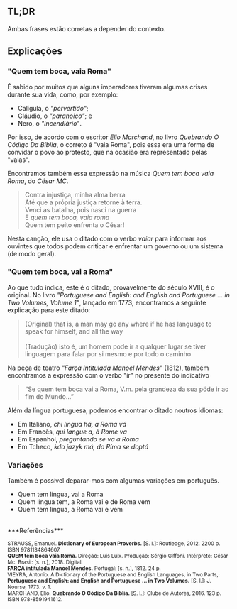 ## TL;DR

Ambas frases estão corretas a depender do contexto.

## Explicações

### **"Quem tem boca, vaia Roma"**

É sabido por muitos que alguns imperadores tiveram algumas crises durante sua vida, como, por exemplo:

 - Calígula, o *"pervertido"*;
 - Cláudio, o *"paranoico"*; e
 - Nero, o *"incendiário"*.

Por isso, de acordo com o escritor *Elio Marchand*, no livro *Quebrando O Código Da Bíblia*, o correto é "vaia Roma", pois essa era uma forma de convidar o povo ao protesto, que na ocasião era representado pelas "vaias".

Encontramos também essa expressão na música *Quem tem boca vaia Roma*, do *César MC*.

 > Contra injustiça, minha alma berra<br>
 > Até que a própria justiça retorne à terra.<br>
 > Venci as batalha, pois nasci na guerra<br>
 > E *quem tem boca, vaia roma*<br>
 > Quem tem peito enfrenta o César!

Nesta canção, ele usa o ditado com o verbo *vaiar* para informar aos ouvintes que todos podem criticar e enfrentar um governo ou um sistema (de modo geral).

### **"Quem tem boca, vai a Roma"**

Ao que tudo indica, este é o ditado, provavelmente do século XVIII, é o original. No livro *"Portuguese and English: and English and Portuguese ... in Two Volumes, Volume 1"*, lançado em 1773, encontramos a seguinte explicação para este ditado:

 > (Original) that is, a man may go any where if he has language to speak for himself, and all the way<br><br>
 > (Tradução) isto é, um homem pode ir a qualquer lugar se tiver linguagem para falar por si mesmo e por todo o caminho

Na peça de teatro *"Farça Intitulada Manoel Mendes"* (1812), também encontramos a expressão com o verbo "ir" no presente do indicativo

 > “Se quem tem boca vai a Roma, V.m. pela grandeza da sua póde ir ao fim do Mundo...”

Além da língua portuguesa, podemos encontrar o ditado noutros idiomas:

 - Em Italiano, *chi língua há, a Roma vá*
 - Em Francês, *qui langue a, à Rome va*
 - Em Espanhol, *preguntando se va a Roma*
 - Em Tcheco, *kdo jazyk má, do Ríma se doptá*

### Variações

Também é possível deparar-mos com algumas variações em português.

 - Quem tem língua, vai a Roma
 - Quem língua tem, a Roma vai e de Roma vem
 - Quem tem língua, a Roma vai e vem
 
 
<br>
***Referências***

<sup>STRAUSS, Emanuel. **Dictionary of European Proverbs.** [S. l.]: Routledge, 2012. 2200 p. ISBN 9781134864607.</sup><br>
<sup>**QUEM tem boca vaia Roma.** Direção: Luis Luix. Produção: Sérgio Giffoni. Intérprete: César Mc. Brasil: [s. n.], 2018. Digital.</sup><br>
<sup>**FARÇA intitulada Manoel Mendes.** Portugal: [s. n.], 1812. 24 p.</sup><br>
<sup>VIEYRA, Antonio. A Dictionary of the Portuguese and English Languages, in Two Parts,: **Portuguese and English: and English and Portuguese ... in Two Volumes.** [S. l.]: J. Nourse, 1773. v. 1.</sup><br>
<sup>MARCHAND, Elio. **Quebrando O Código Da Bíblia.** [S. l.]: Clube de Autores, 2016. 123 p. ISBN 978-8591941612.</sup>
